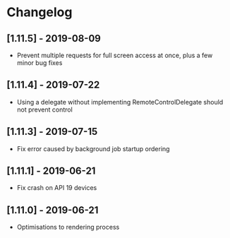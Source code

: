 # Changelog

## [1.11.5] - 2019-08-09
- Prevent multiple requests for full screen access at once, plus a few minor bug fixes

## [1.11.4] - 2019-07-22
- Using a delegate without implementing RemoteControlDelegate should not prevent control

## [1.11.3] - 2019-07-15
- Fix error caused by background job startup ordering

## [1.11.1] - 2019-06-21
- Fix crash on API 19 devices

## [1.11.0] - 2019-06-21
- Optimisations to rendering process

